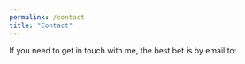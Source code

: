 ```yaml
---
permalink: /contact
title: "Contact"
---
```


If you need to get in touch with me, the best bet is by email to:

<script>
  document.write('chris' + '.' + 'adie' + '@' + 'googlemail.com');
</script>
